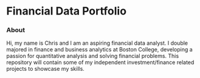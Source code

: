 # Financial Data Portfolio

### About
Hi, my name is Chris and I am an aspiring financial data analyst. I double majored in finance and business analytics at Boston College, developing a passion for quantitative analysis and solving financial problems. This repository will contain some of my independent investment/finance related projects to showcase my skills.
